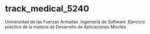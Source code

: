 # track_medical_5240
Universidad de las Fuerzas Armadas .Ingeniería de Software .Ejercicio práctico de la materia de Desarrollo de Aplicaciones Moviles
